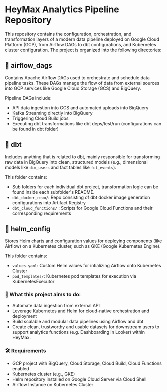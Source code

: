 # HeyMax Analytics Pipeline Repository

This repository contains the configuration, orchestration, and transformation layers of a modern data pipeline deployed on Google Cloud Platform (GCP), from Airflow DAGs to dbt configurations, and Kubernetes cluster configuration. The project is organized into the following directories:

## 📂 airflow_dags
Contains Apache Airflow DAGs used to orchestrate and schedule data pipeline tasks. These DAGs manage the flow of data from external sources into GCP services like Google Cloud Storage (GCS) and BigQuery.

Pipeline DAGs include:
- API data ingestion into GCS and automated uploads into BigQuery
- Kafka Streaming directly into BigQuery
- Triggering Cloud Build jobs
- Executing dbt transformations like dbt deps/test/run (configurations can be found in dbt folder)

## 📂 dbt
Includes anything that is related to dbt, mainly responsible for transforming raw data in BigQuery into clean, structured models (e.g., dimensional models like `dim_users` and fact tables like `fct_events`).

This folder contains:
- Sub folders for each individual dbt project, transformation logic can be found inside each subfolder's README.
- `dbt_docker_repo/`: Repo consisting of dbt docker image generation configurations into Artifact Registry
- `dbt_cloud_functions/` : Scripts for Google Cloud Functions and their corresponding requirements

## 📂 helm_config
Stores Helm charts and configuration values for deploying components (like Airflow) on a Kubernetes cluster, such as GKE (Google Kubernetes Engine).

This folder contains:
- `values.yaml`: Custom Helm values for intializing Airflow onto Kubernetes Cluster
- `pod_templates/`: Kubernetes pod templates for execution via KubernetesExecutor

### 🚀 What this project aims to do:
- Automate data ingestion from external API
- Leverage Kubernetes and Helm for cloud-native orchestration and deployment
- Build scalable and modular data pipelines using Airflow and dbt
- Create clean, trustworthy and usable datasets for downstream users to support analytics functions (e.g. Dashboarding in Looker) within HeyMax.

### 🛠 Requirements
- GCP project with BigQuery, Cloud Storage, Cloud Build, Cloud Functions enabled
- Kubernetes cluster (e.g., GKE)
- Helm repository installed on Google Cloud Server via Cloud Shell
- Airflow Instance on Kubernetes Cluster

